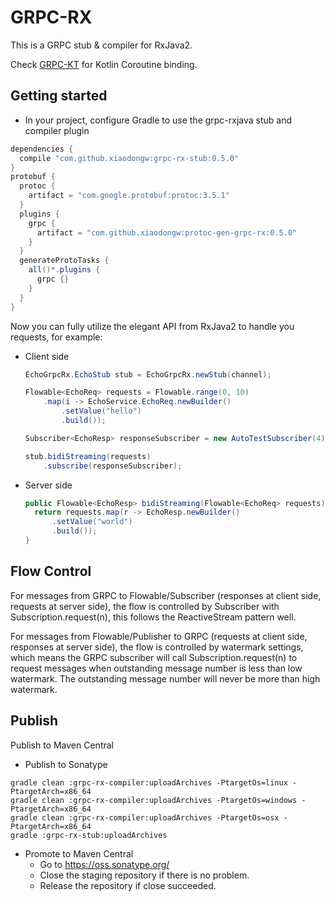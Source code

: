 # GRPC-RX
This is a GRPC stub & compiler for RxJava2.

Check [GRPC-KT](https://github.com/xiaodongw/grpc-kt) for Kotlin Coroutine binding.

## Getting started
  
* In your project, configure Gradle to use the grpc-rxjava stub and compiler plugin

```groovy
dependencies {
  compile "com.github.xiaodongw:grpc-rx-stub:0.5.0"
}
protobuf {
  protoc {
    artifact = "com.google.protobuf:protoc:3.5.1"
  }
  plugins {
    grpc {
      artifact = "com.github.xiaodongw:protoc-gen-grpc-rx:0.5.0"
    }
  }
  generateProtoTasks {
    all()*.plugins {
      grpc {}
    }
  }
}
```
    
Now you can fully utilize the elegant API from RxJava2 to handle you requests, for example:

* Client side
    ```java
    EchoGrpcRx.EchoStub stub = EchoGrpcRx.newStub(channel);
    
    Flowable<EchoReq> requests = Flowable.range(0, 10)
        .map(i -> EchoService.EchoReq.newBuilder()
            .setValue("hello")
            .build());

    Subscriber<EchoResp> responseSubscriber = new AutoTestSubscriber(4);

    stub.bidiStreaming(requests)
        .subscribe(responseSubscriber);
    ```
    
* Server side
    ```java
    public Flowable<EchoResp> bidiStreaming(Flowable<EchoReq> requests) {
      return requests.map(r -> EchoResp.newBuilder()
          .setValue("world")
          .build());
    }
    ```
    
## Flow Control
For messages from GRPC to Flowable/Subscriber (responses at client side, requests at server side), 
the flow is controlled by Subscriber with Subscription.request(n), this follows the ReactiveStream pattern well.
 
For messages from Flowable/Publisher to GRPC (requests at client side, responses at server side),
the flow is controlled by watermark settings, 
which means the GRPC subscriber will call Subscription.request(n) to request messages when outstanding message number is less than low watermark.
The outstanding message number will never be more than high watermark.

## Publish
Publish to Maven Central

* Publish to Sonatype
```
gradle clean :grpc-rx-compiler:uploadArchives -PtargetOs=linux -PtargetArch=x86_64
gradle clean :grpc-rx-compiler:uploadArchives -PtargetOs=windows -PtargetArch=x86_64
gradle clean :grpc-rx-compiler:uploadArchives -PtargetOs=osx -PtargetArch=x86_64
gradle :grpc-rx-stub:uploadArchives
```

* Promote to Maven Central
  * Go to https://oss.sonatype.org/
  * Close the staging repository if there is no problem.
  * Release the repository if close succeeded.
